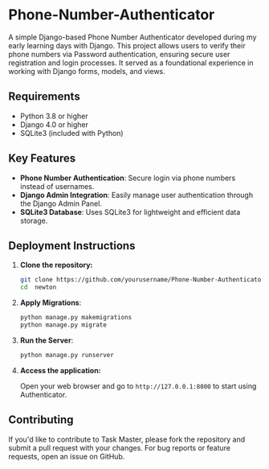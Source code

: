 # Phone-Number-Authenticator
A simple Django-based Phone Number Authenticator developed during my early learning days with Django. This project allows users to verify their phone numbers via Password authentication, ensuring secure user registration and login processes. It served as a foundational experience in working with Django forms, models, and views.

## Requirements
- Python 3.8 or higher
- Django 4.0 or higher
- SQLite3 (included with Python)
  
## Key Features
- **Phone Number Authentication**: Secure login via phone numbers instead of usernames.
- **Django Admin Integration**: Easily manage user authentication through the Django Admin Panel.
- **SQLite3 Database**: Uses SQLite3 for lightweight and efficient data storage.

## Deployment Instructions

1. **Clone the repository:**
   ```bash
   git clone https://github.com/yourusername/Phone-Number-Authenticator.git
   cd  newton
   ```
2.  **Apply Migrations**:
    ```bash
    python manage.py makemigrations
    python manage.py migrate
    ```
3.  **Run the Server**:
    ```bash
    python manage.py runserver
    ```
4. **Access the application:**

   Open your web browser and go to `http://127.0.0.1:8000` to start using Authenticator.


## Contributing

If you'd like to contribute to Task Master, please fork the repository and submit a pull request with your changes. For bug reports or feature requests, open an issue on GitHub.
